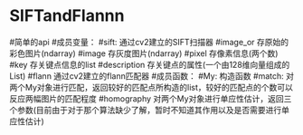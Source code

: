# SIFTandFlannn
#简单的api
#成员变量：
#sift:         通过cv2建立的SIFT扫描器
#image_or      存原始的彩色图片(ndarray)
#image         存灰度图片(ndarray)
#pixel         存像素信息(两个数)
#key           存关键点信息的list
#description   存关键点的属性(一个由128维向量组成的List)
#flann         通过cv2建立的flann匹配器
#成员函数：
#My:           构造函数
#match:        对两个My对象进行匹配，返回较好的匹配点所构造的list，较好的匹配点的个数可以反应两幅图片的匹配程度
#homography    对两个My对象进行单应性估计，返回三个参数(目前由于对于那个算法缺少了解，暂时不知道其作用以及是否需要进行单应性估计)
